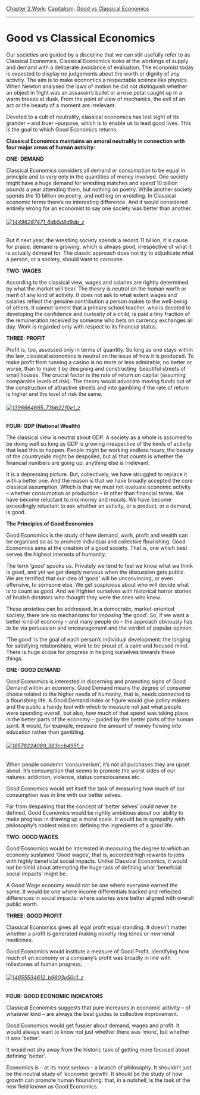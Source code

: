 [Chapter 2.Work](https://www.theschooloflife.com/thebookoflife/category/work/): [Capitalism](https://www.theschooloflife.com/thebookoflife/category/work/capitalism/): [Good vs Classical Economics](https://www.theschooloflife.com/thebookoflife/good-vs-classical-economics/)

* * *

# Good vs Classical Economics

Our societies are guided by a discipline that we can still usefully refer to as Classical Economics. Classical Economics looks at the workings of supply and demand with a deliberate avoidance of evaluation. The economist today is expected to display no judgements about the worth or dignity of any activity. The aim is to make economics a respectable science like physics. When Newton analysed the laws of motion he did not distinguish whether an object in flight was an assassin’s bullet or a rose petal caught up in a warm breeze at dusk. From the point of view of mechanics, the evil of an act or the beauty of a moment are irrelevant.

Devoted to a cult of neutrality, classical economics has lost sight of its grander – and truer –purpose, which is to enable us to lead good lives. This is the goal to which Good Economics returns.

**Classical Economics maintains an amoral neutrality in connection with four major areas of human activity:**

**ONE: DEMAND**

Classical Economics considers all demand or consumption to be equal in principle and to vary only in the quantities of money involved. One society might have a huge demand for wrestling matches and spend 10 billion pounds a year attending them, but nothing on poetry. While another society spends the 10 billion on poetry, and nothing on wrestling. In Classical economic terms there’s no interesting difference. And it would considered entirely wrong for an economist to say one society was better than another.

###### [![14496287471_6db5d8d9db_z](https://www.theschooloflife.com/thebookoflife/wp-content/uploads/2015/02/14496287471_6db5d8d9db_z.jpg)](http://www.thebookoflife.org/wp-content/uploads/2015/02/14496287471_6db5d8d9db_z.jpg)

But if next year, the wrestling society spends a record 11 billion, it is cause for praise: demand is growing, which is always good, irrespective of what it is actually demand for. The classic approach does not try to adjudicate what a person, or a society, should want to consume.

**TWO: WAGES**

According to the classical view, wages and salaries are rightly determined by what the market will bear. The theory is neutral on the human worth or merit of any kind of activity. It does not ask to what extent wages and salaries reflect the genuine contribution a person makes to the well-being of others. It cannot lament that a primary school teacher, who is devoted to developing the confidence and curiosity of a child, is paid a tiny fraction of the remuneration received by someone who bets on currency exchanges all day. Work is regarded only with respect to its financial status.

**THREE: PROFIT**

Profit is, too, assessed only in terms of quantity. So long as one stays within the law, classical economics is neutral on the issue of how it is produced. To make profit from running a casino is no more or less admirable, no better or worse, than to make it by designing and constructing&nbsp; beautiful streets of small houses. The crucial factor is the rate of return on capital (assuming comparable levels of risk). The theory would advocate moving funds out of the construction of attractive streets and into gambling if the rate of return is higher and the level of risk the same.

###### [![1396664665_73bb2210e1_z](https://www.theschooloflife.com/thebookoflife/wp-content/uploads/2015/02/1396664665_73bb2210e1_z.jpg)](http://www.thebookoflife.org/wp-content/uploads/2015/02/1396664665_73bb2210e1_z.jpg)

**FOUR: GDP (National Wealth)**

The classical view is neutral about GDP. A society as a whole is assumed to be doing well so long as GDP is growing irrespective of the kinds of activity that lead this to happen. People might be working endless hours, the beauty of the countryside might be despoiled, but all that counts is whether the financial numbers are going up; anything&nbsp;else is irrelevant.

It is a depressing picture. But, collectively, we have struggled to replace it with a better one. And the reason is that we have broadly accepted the core classical assumption. Which is that we must not evaluate economic activity – whether consumption or production – in other than financial terms. We have become reluctant to mix money and morals. We have become exceedingly reluctant to ask whether an activity, or a product, or a demand, is good.

**The Principles of Good Economics**

Good Economics is the study of how demand, work, profit and wealth can be organised so as to promote individual and collective flourishing. Good Economics aims at the creation of a good society. That is, one which best serves the highest interests of humanity.

The term ‘good’ spooks us. Privately we tend to feel we know what we think is good, and yet we get deeply nervous when the discussion gets public. We are terrified that our idea of ‘good’ will be unconvincing, or even offensive, to someone else. We get suspicious about who will decide what is to count as good. And we frighten ourselves with historical horror stories of brutish dictators who thought they were the ones who knew.

These anxieties can be addressed. In a democratic, market-oriented society, there are no mechanisms for _imposing_ ‘the good’. So, if we want a better kind of economy – and many people do – the approach obviously has to be via persuasion and encouragement and the verdict of popular opinion.

‘The good’ is the goal of each person’s individual development: the longing for satisfying relationships, work to be proud of, a calm and focused mind. There is huge scope for progress in helping ourselves towards these things.&nbsp; &nbsp;

**ONE: GOOD DEMAND**

Good Economics is interested in discerning and promoting signs of Good Demand within an economy. Good Demand means the degree of consumer choice related to the higher needs of humanity, that is, needs connected to a flourishing life. A Good Demand index or figure would give policy makers and the public a handy tool with which to measure not just what people were spending overall, but also, how much of that spend was taking place in the better parts of the economy – guided by the better parts of the human spirit. It would, for example, measure the amount of money flowing into education rather than gambling.

###### [![16578224089_383ccb495f_z](https://www.theschooloflife.com/thebookoflife/wp-content/uploads/2015/02/16578224089_383ccb495f_z.jpg)](http://www.thebookoflife.org/wp-content/uploads/2015/02/16578224089_383ccb495f_z.jpg)

When people condemn ‘consumerism’, it’s not all purchases they are upset about. It’s consumption that seems to promote the worst sides of our natures: addiction, violence, status consciousness etc.

Good Economics would set itself the task of measuring how much of our consumption was in line with our better selves.

Far from despairing that the concept of ‘better selves’ could never be defined, Good Economics would be rightly ambitious about our ability to make progress in drawing up a moral scale. It would be in sympathy with philosophy’s noblest mission: defining the ingredients of a good life.

**TWO: GOOD WAGES**

Good Economics would be interested in measuring the degree to which an economy sustained ‘Good wages’, that is, accorded high rewards to jobs with highly beneficial social impacts. Unlike Classical Economics, it would not be timid about attempting the huge task of defining what ‘beneficial social impacts’ might be.

A Good Wage economy would not be one where everyone earned the same. It would be one where income differentials tracked and reflected differences in social impacts: where salaries were better aligned with overall public worth.

**THREE: GOOD PROFIT**

Classical Economics gives all legal profit equal standing. It doesn’t matter whether a profit is generated making novelty ring tones or new renal medicines.

Good Economics would institute a measure of Good Profit, identifying how much of an economy or a company’s profit was broadly in line with milestones of human progress.

###### [![14655534612_b9603e50c1_z](https://www.theschooloflife.com/thebookoflife/wp-content/uploads/2015/02/14655534612_b9603e50c1_z.jpg)](http://www.thebookoflife.org/wp-content/uploads/2015/02/14655534612_b9603e50c1_z.jpg)

**FOUR: GOOD ECONOMIC INDICATORS**

Classical Economics suggests that pure increases in economic activity – of whatever kind – are always the best guides to collective improvement.

Good Economics would get fussier about demand, wages and profit. It would always want to know not just whether there was ‘more’, but whether it was ‘better’.

It would not shy away from the historic task of getting more focused about defining ‘better’.

Economics is – at its most serious – a branch of philosophy. It shouldn’t just be the neutral study of ‘economic growth’. It should be the study of how growth can promote human flourishing: that, in a nutshell, is the task of the new field known as Good Economics.
